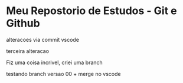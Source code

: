 # Meu Repostorio de Estudos - Git e Github

alteracoes via commit vscode

terceira alteracao

Fiz uma coisa incrivel, criei uma branch

testando branch versao 00 + merge no vscode